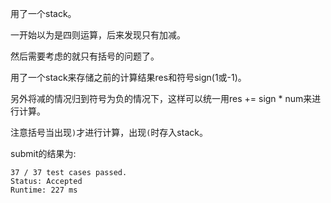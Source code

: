 用了一个stack。

一开始以为是四则运算，后来发现只有加减。

然后需要考虑的就只有括号的问题了。

用了一个stack来存储之前的计算结果res和符号sign(1或-1)。

另外将减的情况归到符号为负的情况下，这样可以统一用res += sign * num来进行计算。

注意括号当出现`)`才进行计算，出现`(`时存入stack。

submit的结果为:
```
37 / 37 test cases passed.
Status: Accepted
Runtime: 227 ms
```
